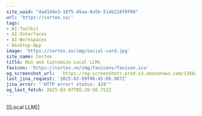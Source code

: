 ```yaml
---
site_uuid: "4ad1d4e3-18f5-45aa-8a5b-514b218f0f08"
url: 'https://cortex.so/'
tags:
- AI-Toolkit
- AI-Interfaces
- AI-Workspaces
- Desktop-App
image: 'https://cortex.so/img/social-card.jpg'
site_name: Cortex
title: Run and Customize Local LLMs
favicon: 'https://cortex.so/img/favicons/favicon.ico'
og_screenshot_url:   https://og-screenshots-prod.s3.amazonaws.com/1366x768/80/false/66cfbaa49afdb46a6bc5731680239a18f278651ed03ad3107ce475d8bffc1b40.jpeg
last_jina_request: '2025-03-09T06:45:05.987Z'
jina_error: "'HTTP error! status: 429'"
og_last_fetch: 2025-03-07T05:20:56.752Z
---
```

[[Local LLM]] 
